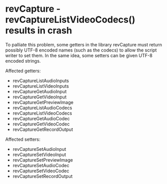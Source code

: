 # revCapture - revCaptureListVideoCodecs() results in crash

To palliate this problem, some getters in the library revCapture must return possibly UTF-8 encoded names (such as the codecs) to allow the script writer to set them.
In the same idea, some setters can be given UTF-8 encoded strings.

Affected getters:
- revCaptureListAudioInputs
- revCaptureListVideoInputs
- revCaptureGetAudioInput
- revCaptureGetVideoInput
- revCaptureGetPreviewImage
- revCaptureListAudioCodecs
- revCaptureListVideoCodecs
- revCaptureGetAudioCodec
- revCaptureGetVideoCodec
- revCaptureGetRecordOutput

Affected setters:
- revCaptureSetAudioInput
- revCaptureSetVideoInput
- revCaptureSetPreviewImage
- revCaptureSetAudioCodec
- revCaptureSetVideoCodec
- revCaptureSetRecordOutput